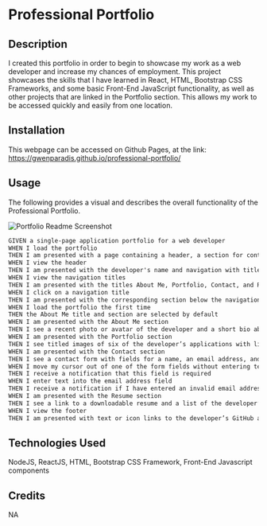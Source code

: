 # Professional Portfolio

## Description

I created this portfolio in order to begin to showcase my work as a web developer and increase my chances of employment. This project showcases the skills that I have learned in React, HTML, Bootstrap CSS Frameworks, and some basic Front-End JavaScript functionality, as well as other projects that are linked in the Portfolio section. This allows my work to be accessed quickly and easily from one location.

## Installation

This webpage can be accessed on Github Pages, at the link: https://gwenparadis.github.io/professional-portfolio/

## Usage
The following provides a visual and describes the overall functionality of the Professional Portfolio.

![Portfolio Readme Screenshot](./assets/professionalportfolio.png)


```md
GIVEN a single-page application portfolio for a web developer
WHEN I load the portfolio
THEN I am presented with a page containing a header, a section for content, and a footer
WHEN I view the header
THEN I am presented with the developer's name and navigation with titles corresponding to different sections of the portfolio
WHEN I view the navigation titles
THEN I am presented with the titles About Me, Portfolio, Contact, and Resume, and the title corresponding to the current section is highlighted
WHEN I click on a navigation title
THEN I am presented with the corresponding section below the navigation without the page reloading and that title is highlighted
WHEN I load the portfolio the first time
THEN the About Me title and section are selected by default
WHEN I am presented with the About Me section
THEN I see a recent photo or avatar of the developer and a short bio about them
WHEN I am presented with the Portfolio section
THEN I see titled images of six of the developer’s applications with links to both the deployed applications and the corresponding GitHub repositories
WHEN I am presented with the Contact section
THEN I see a contact form with fields for a name, an email address, and a message
WHEN I move my cursor out of one of the form fields without entering text
THEN I receive a notification that this field is required
WHEN I enter text into the email address field
THEN I receive a notification if I have entered an invalid email address
WHEN I am presented with the Resume section
THEN I see a link to a downloadable resume and a list of the developer’s proficiencies
WHEN I view the footer
THEN I am presented with text or icon links to the developer’s GitHub and LinkedIn profiles, and their profile on a third platform (Stack Overflow, Twitter)
```

## Technologies Used
NodeJS, ReactJS, HTML, Bootstrap CSS Framework, Front-End Javascript components

## Credits
NA
